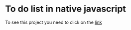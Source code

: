 # To do list in native javascript
To see this project you need to click on the [link](https://desmond333.github.io/to_do_list_native_js/)
